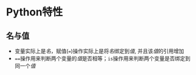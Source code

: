 # Python特性

## 名与值

+ 变量实际上是*名*，赋值(`=`)操作实际上是将*名*绑定到*值*, 并且该*值*的引用增加
+ `==`操作用来判断两个变量的*值*是否相等；`is`操作用来判断两个变量是否绑定到同一个*值*


